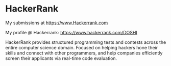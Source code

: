 HackerRank
==========

My submissions at https://www.Hackerrank.com

My profile @ Hackerrank: https://www.hackerrank.com/DOSHI

HackerRank provides structured programming tests and contests across the entire computer science domain. Focused on helping hackers hone their skills and connect with other programmers, and help companies efficiently screen their applicants via real-time code evaluation.
